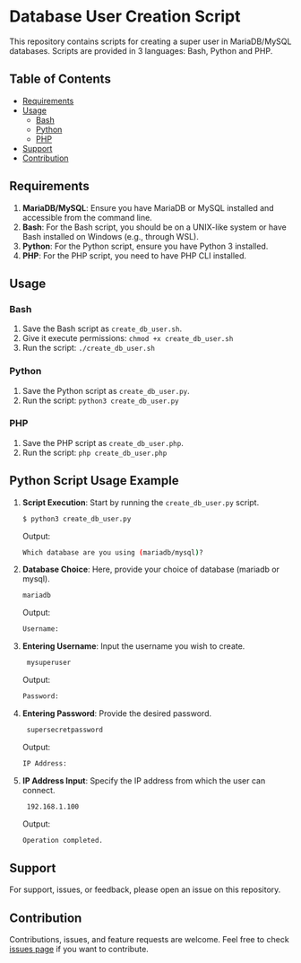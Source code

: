 # Database User Creation Script

This repository contains scripts for creating a super user in MariaDB/MySQL databases. Scripts are provided in 3 languages: Bash, Python and PHP.

## Table of Contents

- [Requirements](#requirements)
- [Usage](#usage)
    - [Bash](#bash)
    - [Python](#python)
    - [PHP](#php)
- [Support](#support)
- [Contribution](#contribution)

## Requirements

1. **MariaDB/MySQL**: Ensure you have MariaDB or MySQL installed and accessible from the command line.
2. **Bash**: For the Bash script, you should be on a UNIX-like system or have Bash installed on Windows (e.g., through WSL).
3. **Python**: For the Python script, ensure you have Python 3 installed.
4. **PHP**: For the PHP script, you need to have PHP CLI installed.

## Usage

### Bash

1. Save the Bash script as `create_db_user.sh`.
2. Give it execute permissions: `chmod +x create_db_user.sh`
3. Run the script: `./create_db_user.sh`


### Python

1. Save the Python script as `create_db_user.py`.
2. Run the script: `python3 create_db_user.py`

### PHP

1. Save the PHP script as `create_db_user.php`.
2. Run the script: `php create_db_user.php`

## Python Script Usage Example

1. **Script Execution**:
   Start by running the `create_db_user.py` script.

   ```bash
   $ python3 create_db_user.py
   ```

   Output:
   ```bash
   Which database are you using (mariadb/mysql)? 
   ```

2. **Database Choice**:
   Here, provide your choice of database (mariadb or mysql).
   ```bash
   mariadb
   ```

   Output:
   ```bash
   Username: 
   ```


3. **Entering Username**:
   Input the username you wish to create.
   ```bash
    mysuperuser
    ```
    Output:
    ```bash
    Password:
    ```

4. **Entering Password**:
   Provide the desired password.
   ```bash
    supersecretpassword
    ```
    Output:
    ```bash
    IP Address:
    ```

5. **IP Address Input**:
   Specify the IP address from which the user can connect.
   ```bash
    192.168.1.100
    ```
    Output:
    ```bash
    Operation completed.
    ```    



## Support

For support, issues, or feedback, please open an issue on this repository.

## Contribution

Contributions, issues, and feature requests are welcome. Feel free to check [issues page](#) if you want to contribute.




